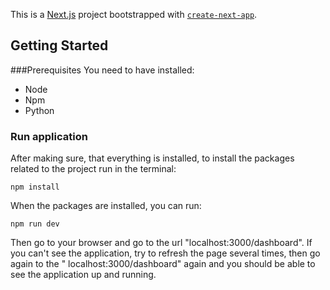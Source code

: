 This is a [Next.js](https://nextjs.org/) project bootstrapped with [`create-next-app`](https://github.com/vercel/next.js/tree/canary/packages/create-next-app).

## Getting Started

###Prerequisites
You need to have installed:
* Node
* Npm
* Python

### Run application
After making sure, that everything is installed, to install the packages related to the project run in the terminal:

`npm install`

When the packages are installed, you can run:

`npm run dev`

Then go to your browser and go to the url "localhost:3000/dashboard". If you can't see the application, try to refresh the page several times, then go again to the " localhost:3000/dashboard" again and you should be able to see the application up and running.

